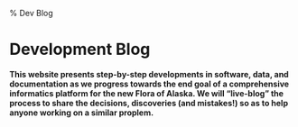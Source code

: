 % Dev Blog

# Development Blog

**This website presents step-by-step developments in software, data,
and documentation as we progress towards the end goal of a
comprehensive informatics platform for the new Flora of Alaska. We
will “live-blog” the process to share the decisions, discoveries
(and mistakes!) so as to help anyone working on a similar proplem.**


